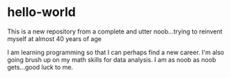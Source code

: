 # hello-world
This is a new repository from a complete and utter noob...trying to reinvent myself at almost 40 years of age

I am learning programming so that I can perhaps find a new career.  I'm also going brush up on my math skills for data analysis.  I am as noob as noob gets...good luck to me.
